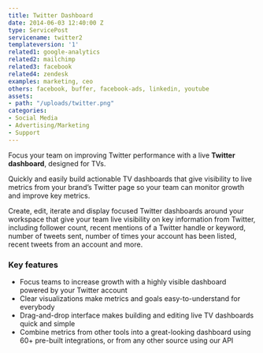 ```yaml
---
title: Twitter Dashboard
date: 2014-06-03 12:40:00 Z
type: ServicePost
servicename: twitter2
templateversion: '1'
related1: google-analytics
related2: mailchimp
related3: facebook
related4: zendesk
examples: marketing, ceo
others: facebook, buffer, facebook-ads, linkedin, youtube
assets:
- path: "/uploads/twitter.png"
categories:
- Social Media
- Advertising/Marketing
- Support
---
```


Focus your team on improving Twitter performance with a live **Twitter dashboard**, designed for TVs. 

Quickly and easily build actionable TV dashboards that give visibility to live metrics from your brand’s Twitter page so your team can monitor growth and improve key metrics.

Create, edit, iterate and display focused Twitter dashboards around your workspace that give your team live visibility on key information from Twitter, including follower count, recent mentions of a Twitter handle or keyword, number of tweets sent, number of times your account has been listed, recent tweets from an account and more.

<div class="useful-resources widget-main__inner">
<h3>Key features</h3>
<ul class="resources-links">
<li><span>Focus teams to increase growth with a highly visible dashboard powered by your Twitter account</span></li>
<li><span>Clear visualizations make metrics and goals easy-to-understand for everybody</span></li>
<li><span>Drag-and-drop interface makes building and editing live TV dashboards quick and simple</span></li>
<li><span>Combine metrics from other tools into a great-looking dashboard using 60+ pre-built integrations, or from any other source using our API</span></li>
</ul>
</div>
